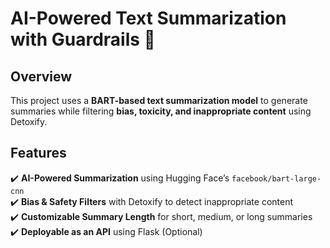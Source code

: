 # AI-Powered Text Summarization with Guardrails 🚀

## Overview
This project uses a **BART-based text summarization model** to generate summaries while filtering **bias, toxicity, and inappropriate content** using Detoxify.

## Features
✔️ **AI-Powered Summarization** using Hugging Face’s `facebook/bart-large-cnn`  
✔️ **Bias & Safety Filters** with Detoxify to detect inappropriate content  
✔️ **Customizable Summary Length** for short, medium, or long summaries  
✔️ **Deployable as an API** using Flask (Optional)  

